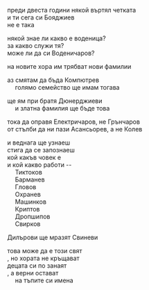 преди двеста години някой въртял четката\
и ти сега си Бояджиев\
не е така

някой знае ли какво е воденица?\
за какво служи тя?\
може ли да си Воденичаров?

на новите хора им трябват нови фамилии

аз смятам да бъда Компютрев\
&emsp; голямо семейство ще имам тогава

ще ям при братя Дюнерджиеви\
&emsp; и златна фамилия ще бъде това

тока да оправя Електричаров, не Грънчаров\
от стълби да ни пази Асансьорев, а не Колев

и веднага ще узнаеш\
стига да се запознаеш\
кой какъв човек е\
и кой какво работи --\
&emsp; Тиктоков\
&emsp; Барманев\
&emsp; Гловoв\
&emsp; Охранев\
&emsp; Машинков\
&emsp; Криптов\
&emsp; Дропшипов\
&emsp; Свирков

Дилърови ще мразят Свиневи

това може да е този свят\
, но хората не кръщават\
децата си по занаят\
, а верни остават\
&emsp; на тъпите си имена
